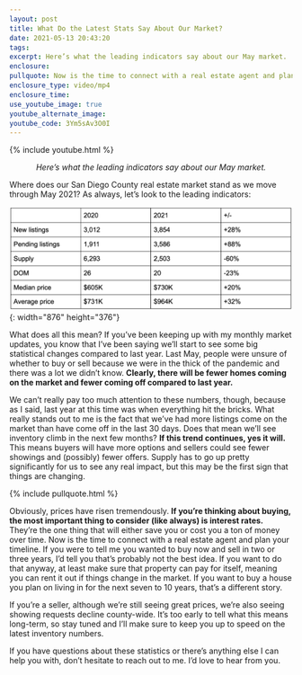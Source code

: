 ```yaml
---
layout: post
title: What Do the Latest Stats Say About Our Market?
date: 2021-05-13 20:43:20
tags:
excerpt: Here’s what the leading indicators say about our May market.
enclosure:
pullquote: Now is the time to connect with a real estate agent and plan your timeline.
enclosure_type: video/mp4
enclosure_time:
use_youtube_image: true
youtube_alternate_image:
youtube_code: 3Ym5sAv3O0I
---
```

{% include youtube.html %}

<center><em>Here’s what the leading indicators say about our May market.</em></center>

Where does our San Diego County real estate market stand as we move through May 2021? As always, let’s look to the leading indicators:

![](/uploads/screen-shot-2021-05-13-at-3-42-32-pm.png){: width="876" height="376"}

What does all this mean? If you’ve been keeping up with my monthly market updates, you know that I’ve been saying we’ll start to see some big statistical changes compared to last year. Last May, people were unsure of whether to buy or sell because we were in the thick of the pandemic and there was a lot we didn’t know. **Clearly, there will be fewer homes coming on the market and fewer coming off compared to last year.&nbsp;**

We can’t really pay too much attention to these numbers, though, because as I said, last year at this time was when everything hit the bricks. What really stands out to me is the fact that we’ve had more listings come on the market than have come off in the last 30 days. Does that mean we’ll see inventory climb in the next few months? **If this trend continues, yes it will.** This means buyers will have more options and sellers could see fewer showings and (possibly) fewer offers. Supply has to go up pretty significantly for us to see any real impact, but this may be the first sign that things are changing.&nbsp;

{% include pullquote.html %}

Obviously, prices have risen tremendously. **If you’re thinking about buying, the most important thing to consider (like always) is interest rates.** They’re the one thing that will either save you or cost you a ton of money over time. Now is the time to connect with a real estate agent and plan your timeline. If you were to tell me you wanted to buy now and sell in two or three years, I’d tell you that’s probably not the best idea. If you want to do that anyway, at least make sure that property can pay for itself, meaning you can rent it out if things change in the market. If you want to buy a house you plan on living in for the next seven to 10 years, that’s a different story.&nbsp;

If you’re a seller, although we’re still seeing great prices, we’re also seeing showing requests decline county-wide. It’s too early to tell what this means long-term, so stay tuned and I’ll make sure to keep you up to speed on the latest inventory numbers.&nbsp;

If you have questions about these statistics or there’s anything else I can help you with, don’t hesitate to reach out to me. I’d love to hear from you.
